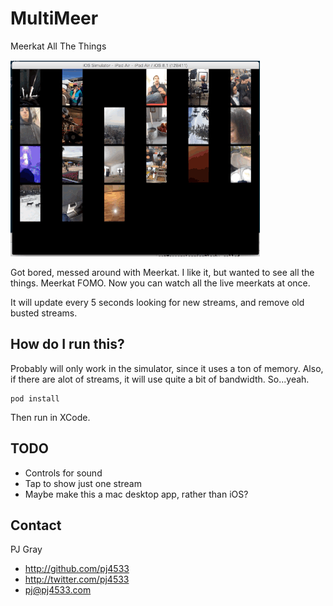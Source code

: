 # MultiMeer
Meerkat All The Things

![Screenshot](multimeer.gif "Screenshot")

Got bored, messed around with Meerkat. I like it, but wanted to see all the things.  Meerkat FOMO. Now you can watch all the live meerkats at once.

It will update every 5 seconds looking for new streams, and remove old busted streams.

## How do I run this?

Probably will only work in the simulator, since it uses a ton of memory. Also, if there are alot of streams, it will use quite a bit of bandwidth. So...yeah.

```
pod install
```

Then run in XCode.

## TODO

-  Controls for sound
-  Tap to show just one stream
-  Maybe make this a mac desktop app, rather than iOS?

## Contact

PJ Gray

- http://github.com/pj4533
- http://twitter.com/pj4533
- pj@pj4533.com
